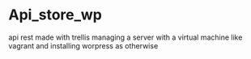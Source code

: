 # Api_store_wp

api rest made with trellis managing a server with a virtual machine like vagrant and installing worpress as otherwise
